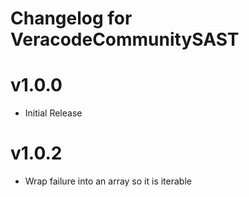 # Changelog for VeracodeCommunitySAST

# v1.0.0
- Initial Release

# v1.0.2
- Wrap failure into an array so it is iterable
